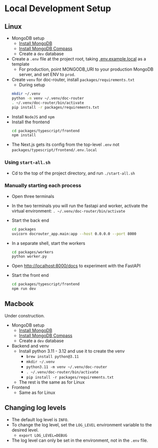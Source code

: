 # Local Development Setup

## Linux
* MongoDB setup
  * [Install MongoDB](https://medium.com/@nkav2447/how-to-download-and-install-mongodb-on-fedora-40-2db148a7c2f0)
  * [Install MongoDB Compass](https://www.mongodb.com/try/download/compass)
  * Create a `dev` database
* Create a `.env` file at the project root, taking [.env.example.local](.env.example.local) as a template
  * For production, point MONGODB_URI to your production MongoDB server, and set ENV to `prod`.
* Create `venv` for doc-router, install `packages/requirements.txt`
  * During setup
  ```bash
  mkdir ~/.venv
  python -m venv ~/.venv/doc-router
  . ~/.venv/doc-router/bin/activate
  pip install -r packages/requirements.txt
  ```
* Install `NodeJS` and `npm`
* Install the frontend
  ```bash
  cd packages/typescript/frontend
  npm install
  ```
* The Next.js gets its config from the top-level `.env` not `packages/typescript/frontend/.env.local`

### Using `start-all.sh`
* Cd to the top of the project directory, and run `./start-all.sh`

### Manually starting each process
* Open three terminals
* In the two terminals you will run the fastapi and worker, activate the virtual environment: `. ~/.venv/doc-router/bin/activate`
* Start the back end
  ```bash
  cd packages
  uvicorn docrouter_app.main:app --host 0.0.0.0 --port 8000
  ```
* In a separate shell, start the workers
  ```bash
  cd packages/workers
  python worker.py
  ```
* Open [http://localhost:8000/docs](http://localhost:8000/docs) to experiment with the FastAPI

* Start the front end
  ```bash
  cd packages/typescript/frontend
  npm run dev
  ```

## Macbook
Under construction.
* MongoDB setup
  * [Install MongoDB](https://www.mongodb.com/docs/manual/tutorial/install-mongodb-on-os-x/)
  * [Install MongoDB Compass](https://www.mongodb.com/try/download/compass)
  * Create a `dev` database
* Backend and venv
  * Install python 3.11 - 3.12 and use it to create the venv
    * `brew install python@3.11`
    * `mkdir ~/.venv`
    * `python3.11 -m venv ~/.venv/doc-router`
    * `. ~/.venv/doc-router/bin/activate`
    * `pip install -r packages/requirements.txt`
  * The rest is the same as for Linux
* Frontend
  * Same as for Linux

## Changing log levels
* The default log level is `INFO`.
* To change the log level, set the `LOG_LEVEL` environment variable to the desired level.
  * `export LOG_LEVEL=DEBUG`
* The log level can only be set in the environment, not in the `.env` file.
